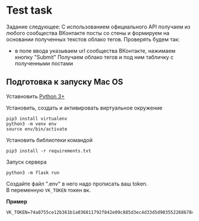# Test task
Задание следующее:
С использованием официального API получаем из любого сообщества ВКонтакте посты со стены и формируем на основании полученных текстов облако тегов.
Проверять будем так:
- в поле ввода указываем url сообщества ВКонтакте, нажимаем кнопку "Submit"
Получаем облако тегов и под ним табличку с полученными постами

## Подготовка к запуску Mac OS
Уставновить [Python 3+](https://www.python.org/downloads/)

Установить, создать и активировать виртуальное окружение

```
pip3 install virtualenv
python3 -m venv env
source env/bin/activate
```

Установить библиотеки командой

```
pip3 install -r requirements.txt
```

Запуск сервера 

```
python3 -m flask run
```

Создайте файл ".env" в него надо прописать ваш token.   
В переменную `VK_TOKEN` токен вк.    
    
**Пример**  
```
VK_TOKEN=74a0755ce12b361b1a036811792f842e09c885d3ec4d33d5d903552268678488c250029645fa607c1ccdf
```

